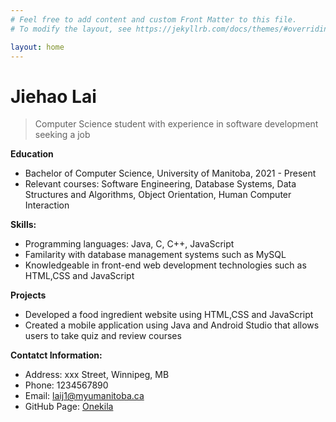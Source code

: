 ```yaml
---
# Feel free to add content and custom Front Matter to this file.
# To modify the layout, see https://jekyllrb.com/docs/themes/#overriding-theme-defaults

layout: home
---
```

# Jiehao Lai

> Computer Science student with experience in software development seeking a job

**Education**

- Bachelor of Computer Science, University of Manitoba, 2021 - Present
- Relevant courses: Software Engineering, Database Systems, Data Structures and Algorithms, Object Orientation, Human Computer Interaction

**Skills:**

- Programming languages: Java, C, C++, JavaScript
- Familarity with database management systems such as MySQL 
- Knowledgeable in front-end web development technologies such as HTML,CSS and JavaScript

**Projects**

- Developed a food ingredient website using HTML,CSS and JavaScript
- Created a mobile application using Java and Android Studio that allows users to take quiz and review courses

**Contatct Information:**

- Address: xxx Street, Winnipeg, MB
- Phone: 1234567890
- Email: laij1@myumanitoba.ca
- GitHub Page: [Onekila](https://github.com/Onekila/Onekila.github.io)

[jekyll-docs]: https://jekyllrb.com/docs/home
[jekyll-gh]:   https://github.com/jekyll/jekyll
[jekyll-talk]: https://talk.jekyllrb.com/
